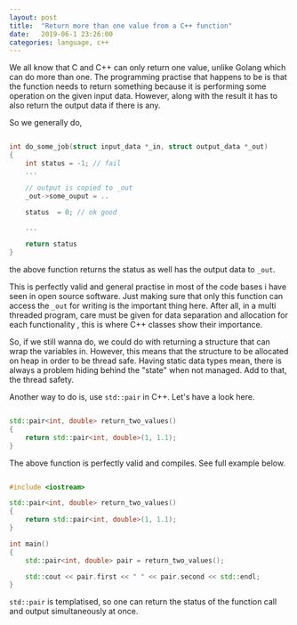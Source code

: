 ```yaml
---
layout: post
title:  "Return more than one value from a C++ function"
date:   2019-06-1 23:26:00
categories: language, c++
---
```


We all know that C and C++ can only return one value, unlike Golang which can do more than one. The programming practise that happens to be is that the function needs to return something because it is performing some operation on the given input data. However, along with the result it has to also return the output data if there is any.

So we generally do,

```c

int do_some_job(struct input_data *_in, struct output_data *_out)
{
    int status = -1; // fail
    ...

    // output is copied to _out
    _out->some_ouput = .. 

    status  = 0; // ok good

    ...

    return status
}

```

the above function returns the status as well has the output data to `_out`.

This is perfectly valid and general practise in most of the code bases i have seen in open source software. Just making sure that only this function can access the `_out` for writing is the important thing here. After all, in a multi threaded program, care must be given for data separation and allocation for each functionality , this is where C++ classes show their importance.


So, if we still wanna do, we could do with returning a structure that can wrap the variables in. However, this means that the structure to be allocated on heap in order to be thread safe. Having static data types mean, there is always a problem hiding behind the "state" when not managed. Add to that, the thread safety.

Another way to do is, use `std::pair` in C++. Let's have a look here.

```cpp

std::pair<int, double> return_two_values()
{
    return std::pair<int, double>(1, 1.1);
}

```

The above function is perfectly valid and compiles. See full example below.

```cpp

#include <iostream>

std::pair<int, double> return_two_values()
{
    return std::pair<int, double>(1, 1.1);
}

int main()
{
    std::pair<int, double> pair = return_two_values();

    std::cout << pair.first << " " << pair.second << std::endl;
}

```

`std::pair` is templatised, so one can return the status of the function call and output simultaneously at once.
